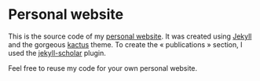 # Personal website

This is the source code of my [personal website](http://oscarrodriguez.me). It was created using [Jekyll](https://jekyllrb.com) and the gorgeous [kactus](https://github.com/nickbalestra/kactus) theme.
To create the « publications » section, I used the [jekyll-scholar](https://github.com/inukshuk/jekyll-scholar) plugin.

Feel free to reuse my code for your own personal website.